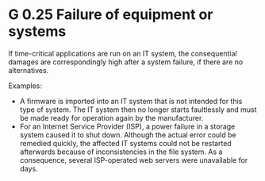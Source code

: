G 0.25 Failure of equipment or systems
========================================

If time-critical applications are run on an IT system, the consequential damages are correspondingly high after a system failure, if there are no alternatives.

Examples:

* A firmware is imported into an IT system that is not intended for this type of system. The IT system then no longer starts faultlessly and must be made ready for operation again by the manufacturer.
* For an Internet Service Provider (ISP), a power failure in a storage system caused it to shut down. Although the actual error could be remedied quickly, the affected IT systems could not be restarted afterwards because of inconsistencies in the file system. As a consequence, several ISP-operated web servers were unavailable for days.
